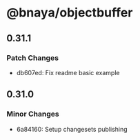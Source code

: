 # @bnaya/objectbuffer

## 0.31.1

### Patch Changes

- db607ed: Fix readme basic example

## 0.31.0

### Minor Changes

- 6a84160: Setup changesets publishing
